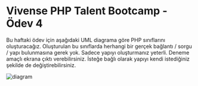 # Vivense PHP Talent Bootcamp - Ödev 4

Bu haftaki ödev için aşağıdaki UML diagrama göre PHP sınıflarını oluşturacağız. Oluşturulan bu sınıflarda herhangi bir gerçek bağlantı / sorgu / yapı bulunmasına gerek yok. Sadece yapıyı oluşturmanız yeterli. Deneme amaçlı ekrana çıktı verebilirsiniz. İsteğe bağlı olarak yapıyı kendi istediğiniz şekilde de değiştirebilirsiniz.

![diagram](https://github.com/php-bootcamp/odev4/blob/master/diagram.png?raw=true)
